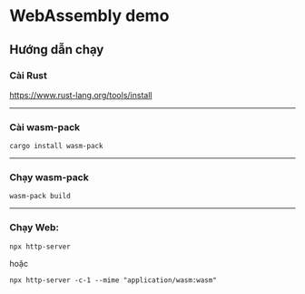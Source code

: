 # WebAssembly demo

## Hướng dẫn chạy

### Cài Rust

https://www.rust-lang.org/tools/install

---

### Cài wasm-pack

```
cargo install wasm-pack
```

---

### Chạy wasm-pack

```
wasm-pack build
```

---

### Chạy Web:

```
npx http-server
```

hoặc

```
npx http-server -c-1 --mime "application/wasm:wasm"
```